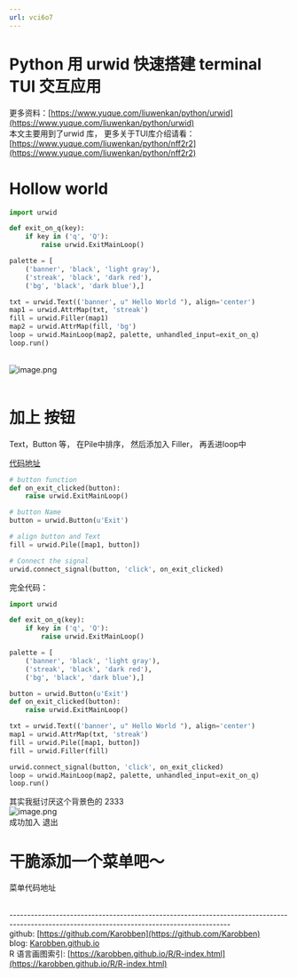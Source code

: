 ```yaml
---
url: vci6o7
---
```


# Python 用 urwid 快速搭建 terminal TUI 交互应用

更多资料：[https://www.yuque.com/liuwenkan/python/urwid](https://www.yuque.com/liuwenkan/python/urwid)<br />本文主要用到了urwid 库， 更多关于TUI库介绍请看：[https://www.yuque.com/liuwenkan/python/nff2r2](https://www.yuque.com/liuwenkan/python/nff2r2)

<a name="UjumW"></a>
# Hollow world

```python
import urwid

def exit_on_q(key):
    if key in ('q', 'Q'):
        raise urwid.ExitMainLoop()

palette = [
    ('banner', 'black', 'light gray'),
    ('streak', 'black', 'dark red'),
    ('bg', 'black', 'dark blue'),]

txt = urwid.Text(('banner', u" Hello World "), align='center')
map1 = urwid.AttrMap(txt, 'streak')
fill = urwid.Filler(map1)
map2 = urwid.AttrMap(fill, 'bg')
loop = urwid.MainLoop(map2, palette, unhandled_input=exit_on_q)
loop.run()
```

<br />![image.png](https://cdn.nlark.com/yuque/0/2020/png/691897/1581164700297-78ae20da-332c-43eb-99ff-6d3fb776e3c2.png#align=left&display=inline&height=184&name=image.png&originHeight=245&originWidth=533&size=8749&status=done&style=none&width=400)<br />
<br />

<a name="CHIs1"></a>
# 加上 按钮

Text，Button 等， 在Pile中排序， 然后添加入 Filler， 再丢进loop中

[代码地址](https://www.yuque.com/liuwenkan/python/urwid#S8n5a)
```python
# button function
def on_exit_clicked(button):
    raise urwid.ExitMainLoop()

# button Name
button = urwid.Button(u'Exit')

# align button and Text
fill = urwid.Pile([map1, button])

# Connect the signal
urwid.connect_signal(button, 'click', on_exit_clicked)
```

完全代码：
```python
import urwid

def exit_on_q(key):
    if key in ('q', 'Q'):
        raise urwid.ExitMainLoop()

palette = [
    ('banner', 'black', 'light gray'),
    ('streak', 'black', 'dark red'),
    ('bg', 'black', 'dark blue'),]

button = urwid.Button(u'Exit')
def on_exit_clicked(button):
    raise urwid.ExitMainLoop()

txt = urwid.Text(('banner', u" Hello World "), align='center')
map1 = urwid.AttrMap(txt, 'streak')
fill = urwid.Pile([map1, button])
fill = urwid.Filler(fill)

urwid.connect_signal(button, 'click', on_exit_clicked)
loop = urwid.MainLoop(map2, palette, unhandled_input=exit_on_q)
loop.run()
```
其实我挺讨厌这个背景色的 2333<br />![image.png](https://cdn.nlark.com/yuque/0/2020/png/691897/1581176705348-fee6bb1d-a119-4f2d-b940-2027bee6fa26.png#align=left&display=inline&height=206&name=image.png&originHeight=276&originWidth=537&size=183805&status=done&style=none&width=400)<br />成功加入 退出

<a name="WIxwr"></a>
# 干脆添加一个菜单吧～
菜单代码地址





<br />--------------------------------------------------------------------------------------------------------------------------------------------<br />github: [https://github.com/Karobben](https://github.com/Karobben)<br />blog: [Karobben.github.io](http://Karobben.github.io)<br />R 语言画图索引: [https://karobben.github.io/R/R-index.html](https://karobben.github.io/R/R-index.html)
